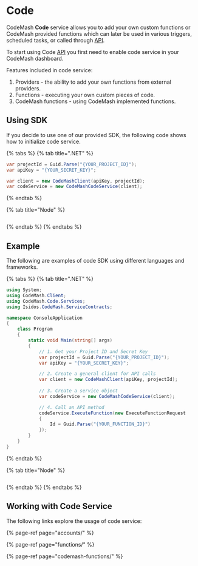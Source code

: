 # Code

CodeMash **Code** service allows you to add your own custom functions or CodeMash provided functions which can later be used in various triggers, scheduled tasks, or called through [API](https://docs.codemash.io/sdks).

To start using Code [API](https://docs.codemash.io/sdks) you first need to enable code service in your CodeMash dashboard.

Features included in code service:

1. Providers - the ability to add your own functions from external providers.
2. Functions - executing your own custom pieces of code.
3. CodeMash functions - using CodeMash implemented functions.

## Using SDK

If you decide to use one of our provided SDK, the following code shows how to initialize code service.

{% tabs %}
{% tab title=".NET" %}
```csharp
var projectId = Guid.Parse("{YOUR_PROJECT_ID}");
var apiKey = "{YOUR_SECRET_KEY}";

var client = new CodeMashClient(apiKey, projectId);
var codeService = new CodeMashCodeService(client);
```
{% endtab %}

{% tab title="Node" %}
```

```
{% endtab %}
{% endtabs %}

## Example

The following are examples of code SDK using different languages and frameworks.

{% tabs %}
{% tab title=".NET" %}
```csharp
using System;
using CodeMash.Client;
using CodeMash.Code.Services;
using Isidos.CodeMash.ServiceContracts;

namespace ConsoleApplication
{
    class Program
    {
        static void Main(string[] args)
        {
            // 1. Get your Project ID and Secret Key
            var projectId = Guid.Parse("{YOUR_PROJECT_ID}");
            var apiKey = "{YOUR_SECRET_KEY}";

            // 2. Create a general client for API calls
            var client = new CodeMashClient(apiKey, projectId);
            
            // 3. Create a service object
            var codeService = new CodeMashCodeService(client);

            // 4. Call an API method
            codeService.ExecuteFunction(new ExecuteFunctionRequest
            {
                Id = Guid.Parse("{YOUR_FUNCTION_ID}")
            });
        }
    }
}
```
{% endtab %}

{% tab title="Node" %}
```

```
{% endtab %}
{% endtabs %}

## Working with Code Service

The following links explore the usage of code service:

{% page-ref page="accounts/" %}

{% page-ref page="functions/" %}

{% page-ref page="codemash-functions/" %}

